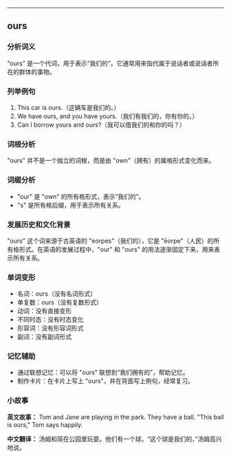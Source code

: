
---------------
## ours
### 分析词义
"ours" 是一个代词，用于表示“我们的”。它通常用来指代属于说话者或说话者所在的群体的事物。

### 列举例句
1. This car is ours.（这辆车是我们的。）
2. We have ours, and you have yours.（我们有我们的，你有你的。）
3. Can I borrow yours and ours?（我可以借我们的和你的吗？）

### 词根分析
"ours" 并不是一个独立的词根，而是由 "own"（拥有）的属格形式变化而来。

### 词缀分析
- "our" 是 "own" 的所有格形式，表示“我们的”。
- "s" 是所有格后缀，用于表示所有关系。

### 发展历史和文化背景
"ours" 这个词来源于古英语的 "eorpes"（我们的），它是 "ēorpe"（人民）的所有格形式。在英语的发展过程中，"our" 和 "ours" 的用法逐渐固定下来，用来表示所有关系。

### 单词变形
- 名词：ours（没有名词形式）
- 单复数：ours（没有复数形式）
- 动词：没有直接变形
- 不同时态：没有时态变化
- 形容词：没有形容词形式
- 副词：没有副词形式

### 记忆辅助
- 通过联想记忆：可以将 "ours" 联想到“我们拥有的”，帮助记忆。
- 制作卡片：在卡片上写上 "ours"，并在背面写上例句，经常复习。

### 小故事
**英文故事：**
Tom and Jane are playing in the park. They have a ball. "This ball is ours," Tom says happily.

**中文翻译：**
汤姆和简在公园里玩耍。他们有一个球。“这个球是我们的，”汤姆高兴地说。

